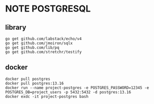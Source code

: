 # NOTE POSTGRESQL

## library
    go get github.com/labstack/echo/v4
    go get github.com/jmoiron/sqlx
    go get github.com/lib/pq
    go get github.com/stretchr/testify

## docker
    docker pull postgres
    docker pull postgres:13.16
    docker run --name project-postgres -e POSTGRES_PASSWORD=12345 -e POSTGRES_DB=project_users -p 5432:5432 -d postgres:13.16
    docker exdc -it project-postgres bash